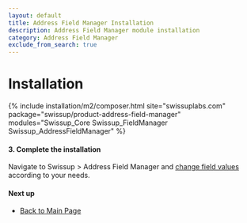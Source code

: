 ```yaml
---
layout: default
title: Address Field Manager Installation
description: Address Field Manager module installation
category: Address Field Manager
exclude_from_search: true
---
```


# Installation

{% include installation/m2/composer.html site="swissuplabs.com" package="swissup/product-address-field-manager" modules="Swissup_Core Swissup_FieldManager Swissup_AddressFieldManager" %}

#### 3. Complete the installation

Navigate to Swissup > Address Field Manager and
[change field values](/m2/extensions/address-field-manager/usage/) according to your needs.

#### Next up

 -  [Back to Main Page](../)
